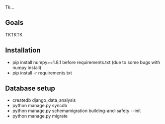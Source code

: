 Tk...

Goals
------
TKTKTK

Installation
------------
- pip install numpy==1.8.1 before requirements.txt (due to some bugs with numpy install)
- pip install -r requirements.txt

Database setup
--------------
- createdb django_data_analysis
- python manage.py syncdb
- python manage.py schemamigration building-and-safety --init
- python manage.py migrate 